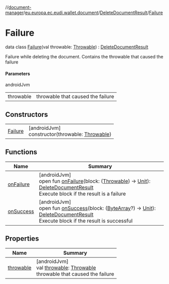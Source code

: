 //[document-manager](../../../../index.md)/[eu.europa.ec.eudi.wallet.document](../../index.md)/[DeleteDocumentResult](../index.md)/[Failure](index.md)

# Failure

data class [Failure](index.md)(val throwable: [Throwable](https://kotlinlang.org/api/latest/jvm/stdlib/kotlin/-throwable/index.html)) : [DeleteDocumentResult](../index.md)

Failure while deleting the document. Contains the throwable that caused the failure

#### Parameters

androidJvm

|           |                                   |
|-----------|-----------------------------------|
| throwable | throwable that caused the failure |

## Constructors

|                        |                                                                                                                                |
|------------------------|--------------------------------------------------------------------------------------------------------------------------------|
| [Failure](-failure.md) | [androidJvm]<br>constructor(throwable: [Throwable](https://kotlinlang.org/api/latest/jvm/stdlib/kotlin/-throwable/index.html)) |

## Functions

| Name                          | Summary                                                                                                                                                                                                                                                                                                                        |
|-------------------------------|--------------------------------------------------------------------------------------------------------------------------------------------------------------------------------------------------------------------------------------------------------------------------------------------------------------------------------|
| [onFailure](../on-failure.md) | [androidJvm]<br>open fun [onFailure](../on-failure.md)(block: ([Throwable](https://kotlinlang.org/api/latest/jvm/stdlib/kotlin/-throwable/index.html)) -&gt; [Unit](https://kotlinlang.org/api/latest/jvm/stdlib/kotlin/-unit/index.html)): [DeleteDocumentResult](../index.md)<br>Execute block if the result is a failure    |
| [onSuccess](../on-success.md) | [androidJvm]<br>open fun [onSuccess](../on-success.md)(block: ([ByteArray](https://kotlinlang.org/api/latest/jvm/stdlib/kotlin/-byte-array/index.html)?) -&gt; [Unit](https://kotlinlang.org/api/latest/jvm/stdlib/kotlin/-unit/index.html)): [DeleteDocumentResult](../index.md)<br>Execute block if the result is successful |

## Properties

| Name                      | Summary                                                                                                                                                                    |
|---------------------------|----------------------------------------------------------------------------------------------------------------------------------------------------------------------------|
| [throwable](throwable.md) | [androidJvm]<br>val [throwable](throwable.md): [Throwable](https://kotlinlang.org/api/latest/jvm/stdlib/kotlin/-throwable/index.html)<br>throwable that caused the failure |
